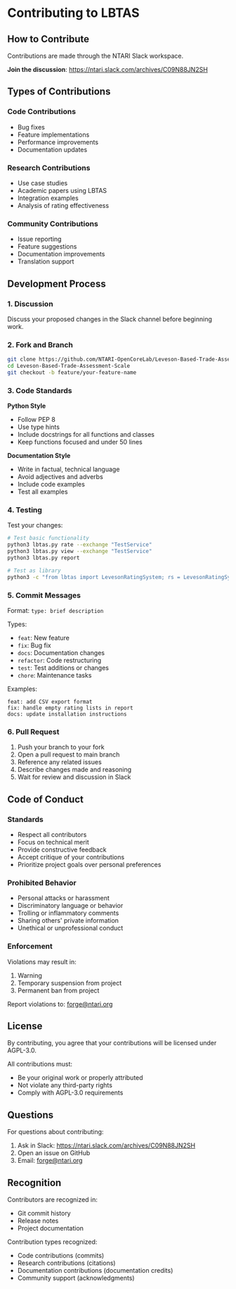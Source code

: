 # Contributing to LBTAS

## How to Contribute

Contributions are made through the NTARI Slack workspace.

**Join the discussion**: https://ntari.slack.com/archives/C09N88JN2SH

## Types of Contributions

### Code Contributions
- Bug fixes
- Feature implementations
- Performance improvements
- Documentation updates

### Research Contributions
- Use case studies
- Academic papers using LBTAS
- Integration examples
- Analysis of rating effectiveness

### Community Contributions
- Issue reporting
- Feature suggestions
- Documentation improvements
- Translation support

## Development Process

### 1. Discussion
Discuss your proposed changes in the Slack channel before beginning work.

### 2. Fork and Branch
```bash
git clone https://github.com/NTARI-OpenCoreLab/Leveson-Based-Trade-Assessment-Scale.git
cd Leveson-Based-Trade-Assessment-Scale
git checkout -b feature/your-feature-name
```

### 3. Code Standards

**Python Style**
- Follow PEP 8
- Use type hints
- Include docstrings for all functions and classes
- Keep functions focused and under 50 lines

**Documentation Style**
- Write in factual, technical language
- Avoid adjectives and adverbs
- Include code examples
- Test all examples

### 4. Testing

Test your changes:
```bash
# Test basic functionality
python3 lbtas.py rate --exchange "TestService"
python3 lbtas.py view --exchange "TestService"
python3 lbtas.py report

# Test as library
python3 -c "from lbtas import LevesonRatingSystem; rs = LevesonRatingSystem(); rs.add_exchange('test'); print('OK')"
```

### 5. Commit Messages

Format: `type: brief description`

Types:
- `feat`: New feature
- `fix`: Bug fix
- `docs`: Documentation changes
- `refactor`: Code restructuring
- `test`: Test additions or changes
- `chore`: Maintenance tasks

Examples:
```
feat: add CSV export format
fix: handle empty rating lists in report
docs: update installation instructions
```

### 6. Pull Request

1. Push your branch to your fork
2. Open a pull request to main branch
3. Reference any related issues
4. Describe changes made and reasoning
5. Wait for review and discussion in Slack

## Code of Conduct

### Standards

- Respect all contributors
- Focus on technical merit
- Provide constructive feedback
- Accept critique of your contributions
- Prioritize project goals over personal preferences

### Prohibited Behavior

- Personal attacks or harassment
- Discriminatory language or behavior
- Trolling or inflammatory comments
- Sharing others' private information
- Unethical or unprofessional conduct

### Enforcement

Violations may result in:
1. Warning
2. Temporary suspension from project
3. Permanent ban from project

Report violations to: forge@ntari.org

## License

By contributing, you agree that your contributions will be licensed under AGPL-3.0.

All contributions must:
- Be your original work or properly attributed
- Not violate any third-party rights
- Comply with AGPL-3.0 requirements

## Questions

For questions about contributing:
1. Ask in Slack: https://ntari.slack.com/archives/C09N88JN2SH
2. Open an issue on GitHub
3. Email: forge@ntari.org

## Recognition

Contributors are recognized in:
- Git commit history
- Release notes
- Project documentation

Contribution types recognized:
- Code contributions (commits)
- Research contributions (citations)
- Documentation contributions (documentation credits)
- Community support (acknowledgments)
